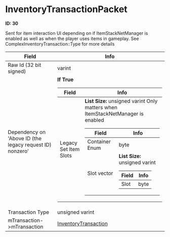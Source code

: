 # InventoryTransactionPacket

__ID: 30__

Sent for item interaction UI depending on if ItemStackNetManager is enabled as well as when the player uses items in gameplay. See ComplexInventoryTransaction::Type for more details

<table><thead><tr><th>Field</th><th>Info</th></tr></thead><tbody>
<tr><td>Raw Id (32 bit signed)</td><td>varint</td></tr>
<tr><td>Dependency on 'Above ID (the legacy request ID) nonzero'</td><td><b>If True</b><br>
  <table><thead><tr><th>Field</th><th>Info</th></tr></thead><tbody>
  <tr><td>Legacy Set Item Slots</td><td><b>List Size:</b> unsigned varint
    Only matters when ItemStackNetManager is enabled  
    <table><thead><tr><th>Field</th><th>Info</th></tr></thead><tbody>
    <tr><td>Container Enum</td><td>byte</td></tr>
    <tr><td>Slot vector</td><td><b>List Size:</b> unsigned varint
      <table><thead><tr><th>Field</th><th>Info</th></tr></thead><tbody>
      <tr><td>Slot</td><td>byte</td></tr>
      </tbody></table></td></tr>
    </tbody></table></td></tr>
  </tbody></table></td></tr>
<tr><td>Transaction Type</td><td>unsigned varint</td></tr>
<tr><td>mTransaction->mTransaction</td><td><a href="../types/InventoryTransaction.md">InventoryTransaction</a></td></tr>
</tbody></table>